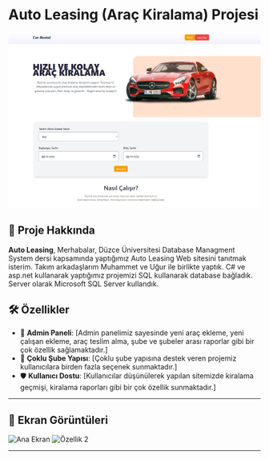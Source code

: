 # Auto Leasing (Araç Kiralama) Projesi

![Proje Görseli](img/CustomerMainPage.png)

## 🚀 Proje Hakkında

**Auto Leasing**, Merhabalar, Düzce Üniversitesi Database Managment System dersi kapsamında yaptığımız Auto Leasing Web sitesini tanıtmak isterim. Takım arkadaşlarım Muhammet ve Uğur ile birlikte yaptık.
C# ve asp.net kullanarak yaptığımız projemizi SQL kullanarak database bağladık. Server olarak Microsoft SQL Server  kullandık.

## 🛠️ Özellikler

- 🚀 **Admin Paneli**: [Admin panelimiz sayesinde yeni araç ekleme, yeni çalışan ekleme, araç teslim alma, şube ve şubeler arası raporlar gibi bir çok özellik sağlamaktadır.]
- 🌟 **Çoklu Şube Yapısı**: [Çoklu şube yapısına destek veren projemiz kullanıcılara birden fazla seçenek sunmaktadır.]
- 🛡️ **Kullanıcı Dostu**: [Kullanıcılar düşünülerek yapılan sitemizde kiralama geçmişi, kiralama raporları gibi bir çok özellik sunmaktadır.]

---

## 📸 Ekran Görüntüleri

![Ana Ekran](images/screenshot1.png)
![Özellik 2](images/screenshot2.png)

---


